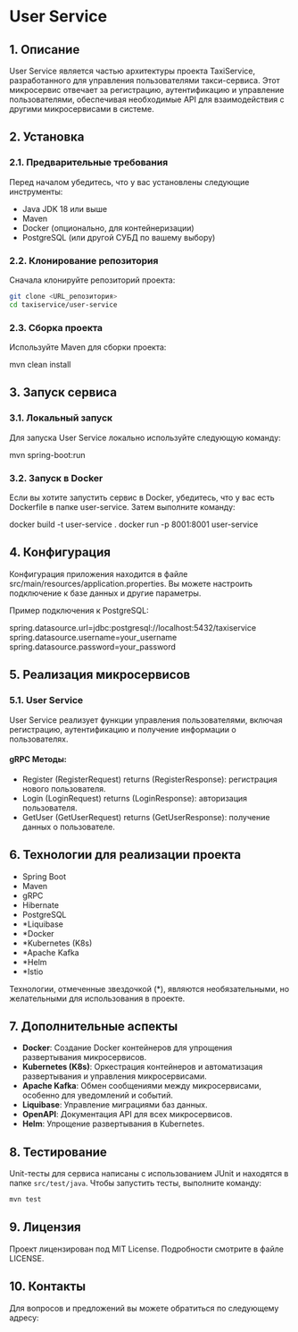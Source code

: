 # User Service

## 1. Описание

User Service является частью архитектуры проекта TaxiService, разработанного для управления пользователями такси-сервиса. Этот микросервис отвечает за регистрацию, аутентификацию и управление пользователями, обеспечивая необходимые API для взаимодействия с другими микросервисами в системе.

## 2. Установка

### 2.1. Предварительные требования

Перед началом убедитесь, что у вас установлены следующие инструменты:
- Java JDK 18 или выше
- Maven
- Docker (опционально, для контейнеризации)
- PostgreSQL (или другой СУБД по вашему выбору)

### 2.2. Клонирование репозитория

Сначала клонируйте репозиторий проекта:

```bash
git clone <URL_репозитория>
cd taxiservice/user-service
```

### 2.3. Сборка проекта

Используйте Maven для сборки проекта:

mvn clean install

## 3. Запуск сервиса

### 3.1. Локальный запуск

Для запуска User Service локально используйте следующую команду:

mvn spring-boot:run

### 3.2. Запуск в Docker

Если вы хотите запустить сервис в Docker, убедитесь, что у вас есть Dockerfile в папке user-service. Затем выполните команду:

docker build -t user-service .
docker run -p 8001:8001 user-service

## 4. Конфигурация

Конфигурация приложения находится в файле src/main/resources/application.properties. Вы можете настроить подключение к базе данных и другие параметры.

Пример подключения к PostgreSQL:

spring.datasource.url=jdbc:postgresql://localhost:5432/taxiservice
spring.datasource.username=your_username
spring.datasource.password=your_password

## 5. Реализация микросервисов

### 5.1. User Service

User Service реализует функции управления пользователями, включая регистрацию, аутентификацию и получение информации о пользователях.

#### gRPC Методы:
- Register (RegisterRequest) returns (RegisterResponse): регистрация нового пользователя.
- Login (LoginRequest) returns (LoginResponse): авторизация пользователя.
- GetUser (GetUserRequest) returns (GetUserResponse): получение данных о пользователе.

## 6. Технологии для реализации проекта

- Spring Boot
- Maven
- gRPC
- Hibernate
- PostgreSQL
- *Liquibase
- *Docker
- *Kubernetes (K8s)
- *Apache Kafka
- *Helm
- *Istio

Технологии, отмеченные звездочкой (*), являются необязательными, но желательными для использования в проекте.

## 7. Дополнительные аспекты

- **Docker**: Создание Docker контейнеров для упрощения развертывания микросервисов.
- **Kubernetes (K8s)**: Оркестрация контейнеров и автоматизация развертывания и управления микросервисами.
- **Apache Kafka**: Обмен сообщениями между микросервисами, особенно для уведомлений и событий.
- **Liquibase**: Управление миграциями баз данных.
- **OpenAPI**: Документация API для всех микросервисов.
- **Helm**: Упрощение развертывания в Kubernetes.

## 8. Тестирование

Unit-тесты для сервиса написаны с использованием JUnit и находятся в папке `src/test/java`. Чтобы запустить тесты, выполните команду:

```bash
mvn test
```

## 9. Лицензия

Проект лицензирован под MIT License. Подробности смотрите в файле LICENSE.

## 10. Контакты

Для вопросов и предложений вы можете обратиться по следующему адресу:
